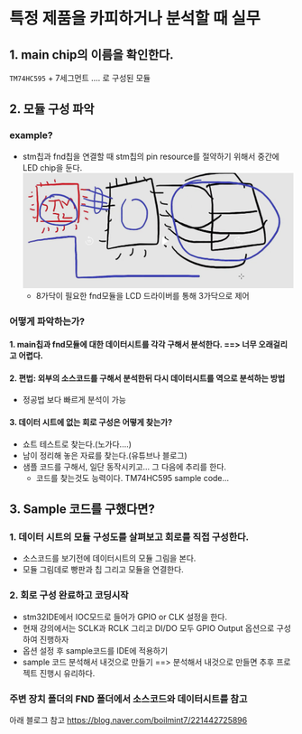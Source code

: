 # 특정 제품을 카피하거나 분석할 때 실무

## 1. main chip의 이름을 확인한다.

`TM74HC595` + 7세그먼트 .... 로 구성된 모듈

## 2. 모듈 구성 파악

### example?

- stm칩과 fnd칩을 연결할 때 stm칩의 pin resource를 절약하기 위해서 중간에 LED chip을 둔다.
  ![alt text](image.png)
  - 8가닥이 필요한 fnd모듈을 LCD 드라이버를 통해 3가닥으로 제어

### 어떻게 파악하는가?

#### 1. main칩과 fnd모듈에 대한 데이터시트를 각각 구해서 분석한다. ==> 너무 오래걸리고 어렵다.

#### 2. 편법: 외부의 소스코드를 구해서 분석한뒤 다시 데이터시트를 역으로 분석하는 방법

- 정공법 보다 빠르게 분석이 가능

#### 3. 데이터 시트에 없는 회로 구성은 어떻게 찾는가?

- 쇼트 테스트로 찾는다.(노가다....)
- 남이 정리해 놓은 자료를 찾는다.(유튜브나 블로그)
- 샘플 코드를 구해서, 일단 동작시키고... 그 다음에 추리를 한다.
  - 코드를 찾는것도 능력이다. TM74HC595 sample code...

## 3. Sample 코드를 구했다면?

### 1. 데이터 시트의 모듈 구성도를 살펴보고 회로를 직접 구성한다.

- 소스코드를 보기전에 데이터시트의 모듈 그림을 본다.
- 모듈 그림데로 빵판과 칩 그리고 모듈을 연결한다.

### 2. 회로 구성 완료하고 코딩시작

- stm32IDE에서 IOC모드로 들어가 GPIO or CLK 설정을 한다.
- 현재 강의에서는 SCLK과 RCLK 그리고 DI/DO 모두 GPIO Output 옵션으로 구성하여 진행하자
- 옵션 설정 후 sample코드를 IDE에 적용하기
- sample 코드 분석해서 내것으로 만들기 ==> 분석해서 내것으로 만들면 추후 프로젝트 진행시 유리하다.

### 주변 장치 폴더의 FND 폴더에서 소스코드와 데이터시트를 참고

아래 블로그 참고
https://blog.naver.com/boilmint7/221442725896
